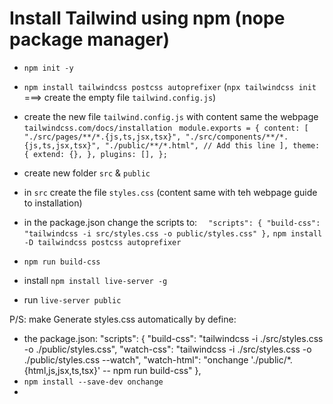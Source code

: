 # Install Tailwind using npm (nope package manager)
+ `npm init -y`
+ `npm install tailwindcss postcss autoprefixer`
(`npx tailwindcss init` ===> create the empty file `tailwind.config.js`)
+ create the new file `tailwind.config.js` with content same the webpage `tailwindcss.com/docs/installation`
         ` module.exports = {
          content: [
            "./src/pages/**/*.{js,ts,jsx,tsx}",
            "./src/components/**/*.{js,ts,jsx,tsx}",
            "./public/**/*.html", // Add this line
          ],
          theme: {
            extend: {},
          },
          plugins: [],
        };`
+ create new folder `src` & `public`
+ in `src` create the file `styles.css` (content same with teh webpage guide to installation)
+ in the package.json change the scripts to:
  `  "scripts": {
    "build-css": "tailwindcss -i src/styles.css -o public/styles.css"
  },`
  `npm install -D tailwindcss postcss autoprefixer`

+ `npm run build-css`
+ install `npm install live-server -g`
+ run `live-server public`

P/S: make Generate styles.css automatically by define:
+ the package.json:
  "scripts": {
    "build-css": "tailwindcss -i ./src/styles.css -o ./public/styles.css",
    "watch-css": "tailwindcss -i ./src/styles.css -o ./public/styles.css --watch",
    "watch-html": "onchange './public/*.{html,js,jsx,ts,tsx}' -- npm run build-css"
  },
+ `npm install --save-dev onchange`
+ 